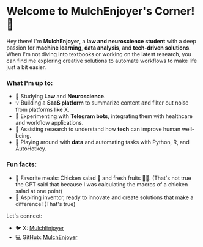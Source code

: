# Welcome to MulchEnjoyer's Corner! 🌱

Hey there! I'm **MulchEnjoyer**, a **law and neuroscience student** with a deep passion for **machine learning**, **data analysis**, and **tech-driven solutions**. When I'm not diving into textbooks or working on the latest research, you can find me exploring creative solutions to automate workflows to make life just a bit easier.

### What I'm up to:
- 📖 Studying **Law** and **Neuroscience**.
- 💡 Building a **SaaS platform** to summarize content and filter out noise from platforms like X.
- 🤖 Experimenting with **Telegram bots**, integrating them with healthcare and workflow applications.
- 🔬 Assisting research to understand how **tech** can improve human well-being.
- 🧪 Playing around with **data** and automating tasks with Python, R, and AutoHotkey.

### Fun facts:
- 🥗 Favorite meals: Chicken salad 🐔 and fresh fruits 🍉🍎. (That's not true the GPT said that because I was calculating the macros of a chicken salad at one point)
- 🚀 Aspiring inventor, ready to innovate and create solutions that make a difference! (That's true)

Let's connect:
- 🐦 X: [MulchEnjoyer](https://x.com/MulchEnjoyer)
- 💻 GitHub: [MulchEnjoyer](https://github.com/MulchEnjoyer)
